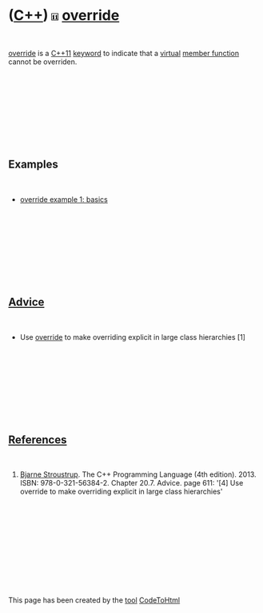 
 

 

 

 

 

([C++](Cpp.md)) ![C++11](PicCpp11.png) [override](CppOverride.md)
===================================================================

 

[override](CppOverride.md) is a [C++11](Cpp11.md)
[keyword](CppKeyword.md) to indicate that a [virtual](CppVirtual.md)
[member function](CppMemberFunction.md) cannot be overriden.

 

 

 

 

 

Examples
--------

 

-   [override example 1: basics](CppOverrideExample1.md)

 

 

 

 

 

[Advice](CppAdvice.md)
-----------------------

 

-   Use [override](CppOverride.md) to make overriding explicit in large
    class hierarchies \[1\]

 

 

 

 

 

[References](CppReferences.md)
-------------------------------

 

1.  [Bjarne Stroustrup](CppBjarneStroustrup.md). The C++ Programming
    Language (4th edition). 2013. ISBN: 978-0-321-56384-2. Chapter 20.7.
    Advice. page 611: '\[4\] Use override to make overriding explicit in
    large class hierarchies'

 

 

 

 

 

 

This page has been created by the [tool](Tools.md)
[CodeToHtml](ToolCodeToHtml.md)
